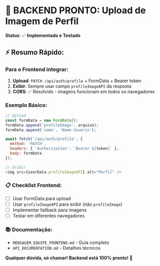 # 🚀 BACKEND PRONTO: Upload de Imagem de Perfil

**Status**: ✅ **Implementado e Testado**

## ⚡ Resumo Rápido:

### Para o Frontend integrar:

1. **Upload**: `PATCH /api/auth/profile` + FormData + Bearer token
2. **Exibir**: Sempre usar campo `profileImageAPI` da resposta
3. **CORS**: ✅ Resolvido - imagens funcionam em todos os navegadores

### Exemplo Básico:
```js
// Upload
const formData = new FormData();
formData.append('profileImage', arquivo);
formData.append('name', 'Nome Usuario');

await fetch('/api/auth/profile', {
  method: 'PATCH',
  headers: { 'Authorization': `Bearer ${token}` },
  body: formData
});

// Exibir
<img src={userData.profileImageAPI} alt="Perfil" />
```

### 📋 Checklist Frontend:
- [ ] Usar FormData para upload
- [ ] Usar `profileImageAPI` para exibir (não `profileImage`)
- [ ] Implementar fallback para imagens
- [ ] Testar em diferentes navegadores

### 📚 Documentação:
- `MENSAGEM_EQUIPE_FRONTEND.md` - Guia completo
- `API_DOCUMENTATION.md` - Detalhes técnicos

**Qualquer dúvida, só chamar! Backend está 100% pronto! 🎉**
